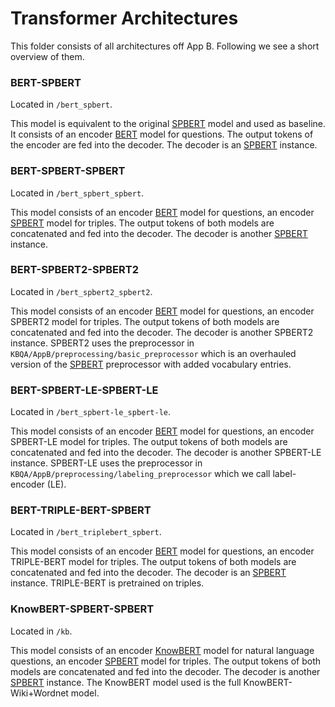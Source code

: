 # Transformer Architectures

This folder consists of all architectures off App B. Following we see a short overview of them.

### BERT-SPBERT

Located in `/bert_spbert`.

This model is equivalent to the original [SPBERT](https://arxiv.org/abs/2106.09997) model and used as baseline. It consists of an encoder [BERT](https://arxiv.org/abs/1810.04805) model for
questions. The output tokens of the encoder are fed into the decoder. The decoder is an [SPBERT](https://arxiv.org/abs/2106.09997) instance.

### BERT-SPBERT-SPBERT

Located in `/bert_spbert_spbert`.

This model consists of an encoder [BERT](https://arxiv.org/abs/1810.04805) model for questions, an encoder [SPBERT](https://arxiv.org/abs/2106.09997) model for triples. The output tokens of
both models are concatenated and fed into the decoder. The decoder is another [SPBERT](https://arxiv.org/abs/2106.09997) instance.

### BERT-SPBERT2-SPBERT2

Located in `/bert_spbert2_spbert2`.

This model consists of an encoder [BERT](https://arxiv.org/abs/1810.04805) model for questions, an encoder SPBERT2 model for triples. The output tokens of
both models are concatenated and fed into the decoder. The decoder is another SPBERT2 instance.
SPBERT2 uses the preprocessor in `KBQA/AppB/preprocessing/basic_preprocessor` which is an overhauled version of the
[SPBERT](https://arxiv.org/abs/2106.09997) preprocessor with added vocabulary entries.

### BERT-SPBERT-LE-SPBERT-LE

Located in `/bert_spbert-le_spbert-le`.

This model consists of an encoder [BERT](https://arxiv.org/abs/1810.04805) model for questions, an encoder SPBERT-LE model for triples. The output tokens of
both models are concatenated and fed into the decoder. The decoder is another SPBERT-LE instance.
SPBERT-LE uses the preprocessor in `KBQA/AppB/preprocessing/labeling_preprocessor` which we call
label-encoder (LE).

### BERT-TRIPLE-BERT-SPBERT

Located in `/bert_triplebert_spbert`.

This model consists of an encoder [BERT](https://arxiv.org/abs/1810.04805) model for questions, an encoder TRIPLE-BERT model for triples. The output tokens
of both models are concatenated and fed into the decoder. The decoder is an [SPBERT](https://arxiv.org/abs/2106.09997) instance.
TRIPLE-BERT is pretrained on triples.

### KnowBERT-SPBERT-SPBERT

Located in `/kb`.

This model consists of an encoder [KnowBERT](https://arxiv.org/abs/1909.04164) model for natural language questions, an encoder [SPBERT](https://arxiv.org/abs/2106.09997) model for triples.
The output tokens of both models are concatenated and fed into the decoder. The decoder is another [SPBERT](https://arxiv.org/abs/2106.09997) instance.
The KnowBERT model used is the full KnowBERT-Wiki+Wordnet model.
